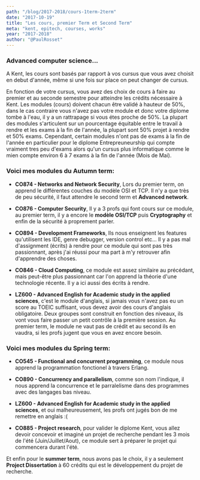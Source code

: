 ```yaml
---
path: "/blog/2017-2018/cours-1term-2term"
date: "2017-10-19"
title: "Les cours, premier Term et Second Term"
meta: "kent, epitech, courses, works"
year: "2017-2018"
author: "@PaulRosset"
---
```


### Advanced computer science...

A Kent, les cours sont basés par rapport à vos cursus que vous avez choisit en debut d'année, même si une fois sur place on peut changer de cursus.

En fonction de votre cursus, vous avez des choix de cours à faire au premier et au seconde semestre pour atteindre les crédits nécessaire à Kent. Les modules (cours) doivent chacun être validé à hauteur de 50%, dans le cas contraire vous n'avez pas votre module et donc votre diplome tombe à l'eau, il y a un rattrapage si vous étes proche de 50%. La plupart des modules s'articulent sur un pourcentage équitable entre le travail à rendre et les exams à la fin de l'année, la plupart sont 50% projet à rendre et 50% exams. Cependant, certain modules n'ont pas de exams à la fin de l'année en particulier pour le diplome Entrepreuneurship qui compte vraiment tres peu d'exams alors qu'un cursus plus informatique comme le mien compte environ 6 à 7 exams à la fin de l'année (Mois de Mai).

### Voici mes modules du **Autumn term**:

* **CO874 - Networks and Network Security**, Lors du premier term, on apprend le différentes couches du modèle OSI et TCP. Il n'y a que très de peu sécurité, il faut attendre le second term et **Advanced network**.

* **CO876 - Computer Security**, Il y a 3 profs qui font cours sur ce module, au premier term, il y a encore le **modèle OSI/TCP** puis **Cryptography** et enfin de la sécurité à proprement parler.

* **CO894 - Development Frameworks**, Ils nous enseignent les features qu'utilisent les IDE, genre debugger, version control etc... Il y a pas mal d'assignment (écrits) à rendre pour ce module qui sont pas très passionnant, après j'ai réussi pour ma part à m'y retrouver afin d'apprendre des choses.

* **CO846 - Cloud Computing**, ce module est assez similaire au précédant, mais peut-être plus passionnant car l'on apprend la théorie d'une technologie récente. Il y a ici aussi des écrits à rendre.

* **LZ600 - Advanced English for Academic study in the applied sciences**, c'est le module d'anglais, si jamais vous n'avez pas eu un score au TOEIC suffisant, vous devez avoir des cours d'anglais obligatoire. Deux groupes sont construit en fonction des niveaux, ils vont vous faire passer un petit contrôle à la première session. Au premier term, le module ne vaut pas de crédit et au second ils en vaudra, si les profs jugent que vous en avez encore besoin.

### Voici mes modules du **Spring term**:

* **CO545 - Functional and concurrent programming**, ce module nous apprend la programmation fonctionel à travers Erlang.

* **CO890 - Concurrency and parallelism**, comme son nom l'indique, il nous apprend la concurrence et le parralelisme dans des programmes avec des langages bas niveau.

* **LZ600 - Advanced English for Academic study in the applied sciences**, et oui malheureusement, les profs ont jugés bon de me remettre en anglais :(

* **CO885 - Project research**, pour valider le diplome Kent, vous allez devoir concevoir et imaginé un projet de recherche pendant les 3 mois de l'été (Juin/Juillet/Aout), ce module sert à préparer le projet qui commencera durant l'été.

Et enfin pour le **summer term**, nous avons pas le choix, il y a seulement **Project Dissertation** à 60 crédits qui est le développement du projet de recherche.
